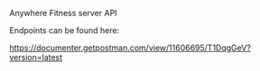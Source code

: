 Anywhere Fitness server API

Endpoints can be found here:

https://documenter.getpostman.com/view/11606695/T1DqgGeV?version=latest

